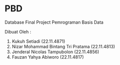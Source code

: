 # PBD
Database Final Project Pemrograman Basis Data

Dibuat Oleh :
1.	Kukuh Setiadi 					            (22.11.4871)
2.	Nizar Mohammad Bintang Tri Pratama 	(22.11.4813)
3.	Jenderal Nicolas Tampubolon 		    (22.11.4856)
4.	Fauzan Yahya Abiworo 			          (22.11.4817)
